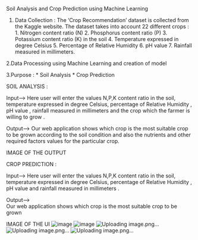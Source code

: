 Soil Analysis and Crop Prediction using Machine Learning
1. Data Collection :
The ‘Crop Recommendation’ dataset is collected from the Kaggle website. The dataset takes into account 22 different crops :
        1. Nitrogen content ratio (N)
        2. Phosphorus content ratio (P)
        3. Potassium content ratio (K) in the soil
        4. Temperature expressed in degree Celsius
        5. Percentage of Relative Humidity
        6. pH value
        7. Rainfall measured in millimeters.
        
2.Data Processing using Machine Learning and creation of model

3.Purpose :
    * Soil Analysis
    * Crop Prediction
    
    
  SOIL ANALYSIS :
  
  Input--> 
  Here user will enter the values N,P,K content ratio in the soil, 
  temperature expressed in degree Celsius, percentage of Relative Humidity , pH value 
, rainfall measured in millimeters and the crop which the farmer is willing to grow .

Output-->
Our web application shows which crop is the most suitable crop to be grown according to
the soil condition and also the nutrients and other required factors values for the 
particular crop.

IMAGE OF THE OUTPUT

CROP PREDICTION : 

Input-->
Here user will enter the values N,P,K content ratio in the soil, 
  temperature expressed in degree Celsius, percentage of Relative Humidity , pH value 
and rainfall measured in millimeters .
  
  Output-->  
  Our web application shows which crop is the most suitable crop to be grown
  
  IMAGE OF THE UI
![image](https://user-images.githubusercontent.com/85989068/231348414-853f0649-c44e-49eb-b470-4d1fc29f7523.png)
![image](https://user-images.githubusercontent.com/85989068/231348442-7f694187-b51b-490c-9e79-10f9322d1bd4.png)
![Uploading image.png…]()
![Uploading image.png…]()
![Uploading image.png…]()  
  
